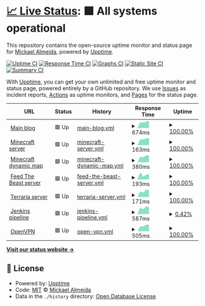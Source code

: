 # [📈 Live Status](https://status.jaajeur.xyz): <!--live status--> **🟩 All systems operational**

This repository contains the open-source uptime monitor and status page for [Mickael Almeida](https://status.jaajeur.xyz), powered by [Upptime](https://github.com/upptime/upptime).

[![Uptime CI](https://github.com/Captn138/status/workflows/Uptime%20CI/badge.svg)](https://github.com/Captn138/status/actions?query=workflow%3A%22Uptime+CI%22)
[![Response Time CI](https://github.com/Captn138/status/workflows/Response%20Time%20CI/badge.svg)](https://github.com/Captn138/status/actions?query=workflow%3A%22Response+Time+CI%22)
[![Graphs CI](https://github.com/Captn138/status/workflows/Graphs%20CI/badge.svg)](https://github.com/Captn138/status/actions?query=workflow%3A%22Graphs+CI%22)
[![Static Site CI](https://github.com/Captn138/status/workflows/Static%20Site%20CI/badge.svg)](https://github.com/Captn138/status/actions?query=workflow%3A%22Static+Site+CI%22)
[![Summary CI](https://github.com/Captn138/status/workflows/Summary%20CI/badge.svg)](https://github.com/Captn138/status/actions?query=workflow%3A%22Summary+CI%22)

With [Upptime](https://upptime.js.org), you can get your own unlimited and free uptime monitor and status page, powered entirely by a GitHub repository. We use [Issues](https://github.com/Captn138/status/issues) as incident reports, [Actions](https://github.com/Captn138/status/actions) as uptime monitors, and [Pages](https://status.jaajeur.xyz) for the status page.

<!--start: status pages-->
<!-- This summary is generated by Upptime (https://github.com/upptime/upptime) -->
<!-- Do not edit this manually, your changes will be overwritten -->
<!-- prettier-ignore -->
| URL | Status | History | Response Time | Uptime |
| --- | ------ | ------- | ------------- | ------ |
| <img alt="" src="https://www.jaajeur.xyz/assets/img/favicons/favicon-96x96.png" height="13"> [Main blog](https://www.jaajeur.xyz) | 🟩 Up | [main-blog.yml](https://github.com/Captn138/status/commits/HEAD/history/main-blog.yml) | <details><summary><img alt="Response time graph" src="./graphs/main-blog/response-time-week.png" height="20"> 674ms</summary><br><a href="https://status.jaajeur.xyz/history/main-blog"><img alt="Response time 674" src="https://img.shields.io/endpoint?url=https%3A%2F%2Fraw.githubusercontent.com%2FCaptn138%2Fstatus%2FHEAD%2Fapi%2Fmain-blog%2Fresponse-time.json"></a><br><a href="https://status.jaajeur.xyz/history/main-blog"><img alt="24-hour response time 674" src="https://img.shields.io/endpoint?url=https%3A%2F%2Fraw.githubusercontent.com%2FCaptn138%2Fstatus%2FHEAD%2Fapi%2Fmain-blog%2Fresponse-time-day.json"></a><br><a href="https://status.jaajeur.xyz/history/main-blog"><img alt="7-day response time 674" src="https://img.shields.io/endpoint?url=https%3A%2F%2Fraw.githubusercontent.com%2FCaptn138%2Fstatus%2FHEAD%2Fapi%2Fmain-blog%2Fresponse-time-week.json"></a><br><a href="https://status.jaajeur.xyz/history/main-blog"><img alt="30-day response time 674" src="https://img.shields.io/endpoint?url=https%3A%2F%2Fraw.githubusercontent.com%2FCaptn138%2Fstatus%2FHEAD%2Fapi%2Fmain-blog%2Fresponse-time-month.json"></a><br><a href="https://status.jaajeur.xyz/history/main-blog"><img alt="1-year response time 674" src="https://img.shields.io/endpoint?url=https%3A%2F%2Fraw.githubusercontent.com%2FCaptn138%2Fstatus%2FHEAD%2Fapi%2Fmain-blog%2Fresponse-time-year.json"></a></details> | <details><summary><a href="https://status.jaajeur.xyz/history/main-blog">100.00%</a></summary><a href="https://status.jaajeur.xyz/history/main-blog"><img alt="All-time uptime 100.00%" src="https://img.shields.io/endpoint?url=https%3A%2F%2Fraw.githubusercontent.com%2FCaptn138%2Fstatus%2FHEAD%2Fapi%2Fmain-blog%2Fuptime.json"></a><br><a href="https://status.jaajeur.xyz/history/main-blog"><img alt="24-hour uptime 100.00%" src="https://img.shields.io/endpoint?url=https%3A%2F%2Fraw.githubusercontent.com%2FCaptn138%2Fstatus%2FHEAD%2Fapi%2Fmain-blog%2Fuptime-day.json"></a><br><a href="https://status.jaajeur.xyz/history/main-blog"><img alt="7-day uptime 100.00%" src="https://img.shields.io/endpoint?url=https%3A%2F%2Fraw.githubusercontent.com%2FCaptn138%2Fstatus%2FHEAD%2Fapi%2Fmain-blog%2Fuptime-week.json"></a><br><a href="https://status.jaajeur.xyz/history/main-blog"><img alt="30-day uptime 100.00%" src="https://img.shields.io/endpoint?url=https%3A%2F%2Fraw.githubusercontent.com%2FCaptn138%2Fstatus%2FHEAD%2Fapi%2Fmain-blog%2Fuptime-month.json"></a><br><a href="https://status.jaajeur.xyz/history/main-blog"><img alt="1-year uptime 100.00%" src="https://img.shields.io/endpoint?url=https%3A%2F%2Fraw.githubusercontent.com%2FCaptn138%2Fstatus%2FHEAD%2Fapi%2Fmain-blog%2Fuptime-year.json"></a></details>
| <img alt="" src="https://www.minecraft.net/etc.clientlibs/minecraft/clientlibs/main/resources/favicon-96x96.png" height="13"> [Minecraft server](minecraft.jaajeur.xyz) | 🟩 Up | [minecraft-server.yml](https://github.com/Captn138/status/commits/HEAD/history/minecraft-server.yml) | <details><summary><img alt="Response time graph" src="./graphs/minecraft-server/response-time-week.png" height="20"> 163ms</summary><br><a href="https://status.jaajeur.xyz/history/minecraft-server"><img alt="Response time 163" src="https://img.shields.io/endpoint?url=https%3A%2F%2Fraw.githubusercontent.com%2FCaptn138%2Fstatus%2FHEAD%2Fapi%2Fminecraft-server%2Fresponse-time.json"></a><br><a href="https://status.jaajeur.xyz/history/minecraft-server"><img alt="24-hour response time 163" src="https://img.shields.io/endpoint?url=https%3A%2F%2Fraw.githubusercontent.com%2FCaptn138%2Fstatus%2FHEAD%2Fapi%2Fminecraft-server%2Fresponse-time-day.json"></a><br><a href="https://status.jaajeur.xyz/history/minecraft-server"><img alt="7-day response time 163" src="https://img.shields.io/endpoint?url=https%3A%2F%2Fraw.githubusercontent.com%2FCaptn138%2Fstatus%2FHEAD%2Fapi%2Fminecraft-server%2Fresponse-time-week.json"></a><br><a href="https://status.jaajeur.xyz/history/minecraft-server"><img alt="30-day response time 163" src="https://img.shields.io/endpoint?url=https%3A%2F%2Fraw.githubusercontent.com%2FCaptn138%2Fstatus%2FHEAD%2Fapi%2Fminecraft-server%2Fresponse-time-month.json"></a><br><a href="https://status.jaajeur.xyz/history/minecraft-server"><img alt="1-year response time 163" src="https://img.shields.io/endpoint?url=https%3A%2F%2Fraw.githubusercontent.com%2FCaptn138%2Fstatus%2FHEAD%2Fapi%2Fminecraft-server%2Fresponse-time-year.json"></a></details> | <details><summary><a href="https://status.jaajeur.xyz/history/minecraft-server">100.00%</a></summary><a href="https://status.jaajeur.xyz/history/minecraft-server"><img alt="All-time uptime 100.00%" src="https://img.shields.io/endpoint?url=https%3A%2F%2Fraw.githubusercontent.com%2FCaptn138%2Fstatus%2FHEAD%2Fapi%2Fminecraft-server%2Fuptime.json"></a><br><a href="https://status.jaajeur.xyz/history/minecraft-server"><img alt="24-hour uptime 100.00%" src="https://img.shields.io/endpoint?url=https%3A%2F%2Fraw.githubusercontent.com%2FCaptn138%2Fstatus%2FHEAD%2Fapi%2Fminecraft-server%2Fuptime-day.json"></a><br><a href="https://status.jaajeur.xyz/history/minecraft-server"><img alt="7-day uptime 100.00%" src="https://img.shields.io/endpoint?url=https%3A%2F%2Fraw.githubusercontent.com%2FCaptn138%2Fstatus%2FHEAD%2Fapi%2Fminecraft-server%2Fuptime-week.json"></a><br><a href="https://status.jaajeur.xyz/history/minecraft-server"><img alt="30-day uptime 100.00%" src="https://img.shields.io/endpoint?url=https%3A%2F%2Fraw.githubusercontent.com%2FCaptn138%2Fstatus%2FHEAD%2Fapi%2Fminecraft-server%2Fuptime-month.json"></a><br><a href="https://status.jaajeur.xyz/history/minecraft-server"><img alt="1-year uptime 100.00%" src="https://img.shields.io/endpoint?url=https%3A%2F%2Fraw.githubusercontent.com%2FCaptn138%2Fstatus%2FHEAD%2Fapi%2Fminecraft-server%2Fuptime-year.json"></a></details>
| <img alt="" src="https://minecraft.jaajeur.xyz/images/dynmap.ico" height="13"> [Minecraft dynamic map](https://minecraft.jaajeur.xyz) | 🟩 Up | [minecraft-dynamic-map.yml](https://github.com/Captn138/status/commits/HEAD/history/minecraft-dynamic-map.yml) | <details><summary><img alt="Response time graph" src="./graphs/minecraft-dynamic-map/response-time-week.png" height="20"> 380ms</summary><br><a href="https://status.jaajeur.xyz/history/minecraft-dynamic-map"><img alt="Response time 380" src="https://img.shields.io/endpoint?url=https%3A%2F%2Fraw.githubusercontent.com%2FCaptn138%2Fstatus%2FHEAD%2Fapi%2Fminecraft-dynamic-map%2Fresponse-time.json"></a><br><a href="https://status.jaajeur.xyz/history/minecraft-dynamic-map"><img alt="24-hour response time 380" src="https://img.shields.io/endpoint?url=https%3A%2F%2Fraw.githubusercontent.com%2FCaptn138%2Fstatus%2FHEAD%2Fapi%2Fminecraft-dynamic-map%2Fresponse-time-day.json"></a><br><a href="https://status.jaajeur.xyz/history/minecraft-dynamic-map"><img alt="7-day response time 380" src="https://img.shields.io/endpoint?url=https%3A%2F%2Fraw.githubusercontent.com%2FCaptn138%2Fstatus%2FHEAD%2Fapi%2Fminecraft-dynamic-map%2Fresponse-time-week.json"></a><br><a href="https://status.jaajeur.xyz/history/minecraft-dynamic-map"><img alt="30-day response time 380" src="https://img.shields.io/endpoint?url=https%3A%2F%2Fraw.githubusercontent.com%2FCaptn138%2Fstatus%2FHEAD%2Fapi%2Fminecraft-dynamic-map%2Fresponse-time-month.json"></a><br><a href="https://status.jaajeur.xyz/history/minecraft-dynamic-map"><img alt="1-year response time 380" src="https://img.shields.io/endpoint?url=https%3A%2F%2Fraw.githubusercontent.com%2FCaptn138%2Fstatus%2FHEAD%2Fapi%2Fminecraft-dynamic-map%2Fresponse-time-year.json"></a></details> | <details><summary><a href="https://status.jaajeur.xyz/history/minecraft-dynamic-map">100.00%</a></summary><a href="https://status.jaajeur.xyz/history/minecraft-dynamic-map"><img alt="All-time uptime 100.00%" src="https://img.shields.io/endpoint?url=https%3A%2F%2Fraw.githubusercontent.com%2FCaptn138%2Fstatus%2FHEAD%2Fapi%2Fminecraft-dynamic-map%2Fuptime.json"></a><br><a href="https://status.jaajeur.xyz/history/minecraft-dynamic-map"><img alt="24-hour uptime 100.00%" src="https://img.shields.io/endpoint?url=https%3A%2F%2Fraw.githubusercontent.com%2FCaptn138%2Fstatus%2FHEAD%2Fapi%2Fminecraft-dynamic-map%2Fuptime-day.json"></a><br><a href="https://status.jaajeur.xyz/history/minecraft-dynamic-map"><img alt="7-day uptime 100.00%" src="https://img.shields.io/endpoint?url=https%3A%2F%2Fraw.githubusercontent.com%2FCaptn138%2Fstatus%2FHEAD%2Fapi%2Fminecraft-dynamic-map%2Fuptime-week.json"></a><br><a href="https://status.jaajeur.xyz/history/minecraft-dynamic-map"><img alt="30-day uptime 100.00%" src="https://img.shields.io/endpoint?url=https%3A%2F%2Fraw.githubusercontent.com%2FCaptn138%2Fstatus%2FHEAD%2Fapi%2Fminecraft-dynamic-map%2Fuptime-month.json"></a><br><a href="https://status.jaajeur.xyz/history/minecraft-dynamic-map"><img alt="1-year uptime 100.00%" src="https://img.shields.io/endpoint?url=https%3A%2F%2Fraw.githubusercontent.com%2FCaptn138%2Fstatus%2FHEAD%2Fapi%2Fminecraft-dynamic-map%2Fuptime-year.json"></a></details>
| <img alt="" src="https://feed-the-beast.com/favicon.ico" height="13"> [Feed The Beast server](ftb.jaajeur.xyz) | 🟩 Up | [feed-the-beast-server.yml](https://github.com/Captn138/status/commits/HEAD/history/feed-the-beast-server.yml) | <details><summary><img alt="Response time graph" src="./graphs/feed-the-beast-server/response-time-week.png" height="20"> 193ms</summary><br><a href="https://status.jaajeur.xyz/history/feed-the-beast-server"><img alt="Response time 193" src="https://img.shields.io/endpoint?url=https%3A%2F%2Fraw.githubusercontent.com%2FCaptn138%2Fstatus%2FHEAD%2Fapi%2Ffeed-the-beast-server%2Fresponse-time.json"></a><br><a href="https://status.jaajeur.xyz/history/feed-the-beast-server"><img alt="24-hour response time 193" src="https://img.shields.io/endpoint?url=https%3A%2F%2Fraw.githubusercontent.com%2FCaptn138%2Fstatus%2FHEAD%2Fapi%2Ffeed-the-beast-server%2Fresponse-time-day.json"></a><br><a href="https://status.jaajeur.xyz/history/feed-the-beast-server"><img alt="7-day response time 193" src="https://img.shields.io/endpoint?url=https%3A%2F%2Fraw.githubusercontent.com%2FCaptn138%2Fstatus%2FHEAD%2Fapi%2Ffeed-the-beast-server%2Fresponse-time-week.json"></a><br><a href="https://status.jaajeur.xyz/history/feed-the-beast-server"><img alt="30-day response time 193" src="https://img.shields.io/endpoint?url=https%3A%2F%2Fraw.githubusercontent.com%2FCaptn138%2Fstatus%2FHEAD%2Fapi%2Ffeed-the-beast-server%2Fresponse-time-month.json"></a><br><a href="https://status.jaajeur.xyz/history/feed-the-beast-server"><img alt="1-year response time 193" src="https://img.shields.io/endpoint?url=https%3A%2F%2Fraw.githubusercontent.com%2FCaptn138%2Fstatus%2FHEAD%2Fapi%2Ffeed-the-beast-server%2Fresponse-time-year.json"></a></details> | <details><summary><a href="https://status.jaajeur.xyz/history/feed-the-beast-server">100.00%</a></summary><a href="https://status.jaajeur.xyz/history/feed-the-beast-server"><img alt="All-time uptime 100.00%" src="https://img.shields.io/endpoint?url=https%3A%2F%2Fraw.githubusercontent.com%2FCaptn138%2Fstatus%2FHEAD%2Fapi%2Ffeed-the-beast-server%2Fuptime.json"></a><br><a href="https://status.jaajeur.xyz/history/feed-the-beast-server"><img alt="24-hour uptime 100.00%" src="https://img.shields.io/endpoint?url=https%3A%2F%2Fraw.githubusercontent.com%2FCaptn138%2Fstatus%2FHEAD%2Fapi%2Ffeed-the-beast-server%2Fuptime-day.json"></a><br><a href="https://status.jaajeur.xyz/history/feed-the-beast-server"><img alt="7-day uptime 100.00%" src="https://img.shields.io/endpoint?url=https%3A%2F%2Fraw.githubusercontent.com%2FCaptn138%2Fstatus%2FHEAD%2Fapi%2Ffeed-the-beast-server%2Fuptime-week.json"></a><br><a href="https://status.jaajeur.xyz/history/feed-the-beast-server"><img alt="30-day uptime 100.00%" src="https://img.shields.io/endpoint?url=https%3A%2F%2Fraw.githubusercontent.com%2FCaptn138%2Fstatus%2FHEAD%2Fapi%2Ffeed-the-beast-server%2Fuptime-month.json"></a><br><a href="https://status.jaajeur.xyz/history/feed-the-beast-server"><img alt="1-year uptime 100.00%" src="https://img.shields.io/endpoint?url=https%3A%2F%2Fraw.githubusercontent.com%2FCaptn138%2Fstatus%2FHEAD%2Fapi%2Ffeed-the-beast-server%2Fuptime-year.json"></a></details>
| <img alt="" src="https://terraria.org/favicon.ico" height="13"> [Terraria server](terraria.jaajeur.xyz) | 🟩 Up | [terraria-server.yml](https://github.com/Captn138/status/commits/HEAD/history/terraria-server.yml) | <details><summary><img alt="Response time graph" src="./graphs/terraria-server/response-time-week.png" height="20"> 171ms</summary><br><a href="https://status.jaajeur.xyz/history/terraria-server"><img alt="Response time 171" src="https://img.shields.io/endpoint?url=https%3A%2F%2Fraw.githubusercontent.com%2FCaptn138%2Fstatus%2FHEAD%2Fapi%2Fterraria-server%2Fresponse-time.json"></a><br><a href="https://status.jaajeur.xyz/history/terraria-server"><img alt="24-hour response time 171" src="https://img.shields.io/endpoint?url=https%3A%2F%2Fraw.githubusercontent.com%2FCaptn138%2Fstatus%2FHEAD%2Fapi%2Fterraria-server%2Fresponse-time-day.json"></a><br><a href="https://status.jaajeur.xyz/history/terraria-server"><img alt="7-day response time 171" src="https://img.shields.io/endpoint?url=https%3A%2F%2Fraw.githubusercontent.com%2FCaptn138%2Fstatus%2FHEAD%2Fapi%2Fterraria-server%2Fresponse-time-week.json"></a><br><a href="https://status.jaajeur.xyz/history/terraria-server"><img alt="30-day response time 171" src="https://img.shields.io/endpoint?url=https%3A%2F%2Fraw.githubusercontent.com%2FCaptn138%2Fstatus%2FHEAD%2Fapi%2Fterraria-server%2Fresponse-time-month.json"></a><br><a href="https://status.jaajeur.xyz/history/terraria-server"><img alt="1-year response time 171" src="https://img.shields.io/endpoint?url=https%3A%2F%2Fraw.githubusercontent.com%2FCaptn138%2Fstatus%2FHEAD%2Fapi%2Fterraria-server%2Fresponse-time-year.json"></a></details> | <details><summary><a href="https://status.jaajeur.xyz/history/terraria-server">100.00%</a></summary><a href="https://status.jaajeur.xyz/history/terraria-server"><img alt="All-time uptime 100.00%" src="https://img.shields.io/endpoint?url=https%3A%2F%2Fraw.githubusercontent.com%2FCaptn138%2Fstatus%2FHEAD%2Fapi%2Fterraria-server%2Fuptime.json"></a><br><a href="https://status.jaajeur.xyz/history/terraria-server"><img alt="24-hour uptime 100.00%" src="https://img.shields.io/endpoint?url=https%3A%2F%2Fraw.githubusercontent.com%2FCaptn138%2Fstatus%2FHEAD%2Fapi%2Fterraria-server%2Fuptime-day.json"></a><br><a href="https://status.jaajeur.xyz/history/terraria-server"><img alt="7-day uptime 100.00%" src="https://img.shields.io/endpoint?url=https%3A%2F%2Fraw.githubusercontent.com%2FCaptn138%2Fstatus%2FHEAD%2Fapi%2Fterraria-server%2Fuptime-week.json"></a><br><a href="https://status.jaajeur.xyz/history/terraria-server"><img alt="30-day uptime 100.00%" src="https://img.shields.io/endpoint?url=https%3A%2F%2Fraw.githubusercontent.com%2FCaptn138%2Fstatus%2FHEAD%2Fapi%2Fterraria-server%2Fuptime-month.json"></a><br><a href="https://status.jaajeur.xyz/history/terraria-server"><img alt="1-year uptime 100.00%" src="https://img.shields.io/endpoint?url=https%3A%2F%2Fraw.githubusercontent.com%2FCaptn138%2Fstatus%2FHEAD%2Fapi%2Fterraria-server%2Fuptime-year.json"></a></details>
| <img alt="" src="https://jenkins.jaajeur.xyz/static/7222d937/images/svgs/logo.svg" height="13"> [Jenkins pipeline](https://jenkins.jaajeur.xyz/login) | 🟩 Up | [jenkins-pipeline.yml](https://github.com/Captn138/status/commits/HEAD/history/jenkins-pipeline.yml) | <details><summary><img alt="Response time graph" src="./graphs/jenkins-pipeline/response-time-week.png" height="20"> 587ms</summary><br><a href="https://status.jaajeur.xyz/history/jenkins-pipeline"><img alt="Response time 587" src="https://img.shields.io/endpoint?url=https%3A%2F%2Fraw.githubusercontent.com%2FCaptn138%2Fstatus%2FHEAD%2Fapi%2Fjenkins-pipeline%2Fresponse-time.json"></a><br><a href="https://status.jaajeur.xyz/history/jenkins-pipeline"><img alt="24-hour response time 587" src="https://img.shields.io/endpoint?url=https%3A%2F%2Fraw.githubusercontent.com%2FCaptn138%2Fstatus%2FHEAD%2Fapi%2Fjenkins-pipeline%2Fresponse-time-day.json"></a><br><a href="https://status.jaajeur.xyz/history/jenkins-pipeline"><img alt="7-day response time 587" src="https://img.shields.io/endpoint?url=https%3A%2F%2Fraw.githubusercontent.com%2FCaptn138%2Fstatus%2FHEAD%2Fapi%2Fjenkins-pipeline%2Fresponse-time-week.json"></a><br><a href="https://status.jaajeur.xyz/history/jenkins-pipeline"><img alt="30-day response time 587" src="https://img.shields.io/endpoint?url=https%3A%2F%2Fraw.githubusercontent.com%2FCaptn138%2Fstatus%2FHEAD%2Fapi%2Fjenkins-pipeline%2Fresponse-time-month.json"></a><br><a href="https://status.jaajeur.xyz/history/jenkins-pipeline"><img alt="1-year response time 587" src="https://img.shields.io/endpoint?url=https%3A%2F%2Fraw.githubusercontent.com%2FCaptn138%2Fstatus%2FHEAD%2Fapi%2Fjenkins-pipeline%2Fresponse-time-year.json"></a></details> | <details><summary><a href="https://status.jaajeur.xyz/history/jenkins-pipeline">0.42%</a></summary><a href="https://status.jaajeur.xyz/history/jenkins-pipeline"><img alt="All-time uptime 0.42%" src="https://img.shields.io/endpoint?url=https%3A%2F%2Fraw.githubusercontent.com%2FCaptn138%2Fstatus%2FHEAD%2Fapi%2Fjenkins-pipeline%2Fuptime.json"></a><br><a href="https://status.jaajeur.xyz/history/jenkins-pipeline"><img alt="24-hour uptime 0.42%" src="https://img.shields.io/endpoint?url=https%3A%2F%2Fraw.githubusercontent.com%2FCaptn138%2Fstatus%2FHEAD%2Fapi%2Fjenkins-pipeline%2Fuptime-day.json"></a><br><a href="https://status.jaajeur.xyz/history/jenkins-pipeline"><img alt="7-day uptime 0.42%" src="https://img.shields.io/endpoint?url=https%3A%2F%2Fraw.githubusercontent.com%2FCaptn138%2Fstatus%2FHEAD%2Fapi%2Fjenkins-pipeline%2Fuptime-week.json"></a><br><a href="https://status.jaajeur.xyz/history/jenkins-pipeline"><img alt="30-day uptime 0.42%" src="https://img.shields.io/endpoint?url=https%3A%2F%2Fraw.githubusercontent.com%2FCaptn138%2Fstatus%2FHEAD%2Fapi%2Fjenkins-pipeline%2Fuptime-month.json"></a><br><a href="https://status.jaajeur.xyz/history/jenkins-pipeline"><img alt="1-year uptime 0.42%" src="https://img.shields.io/endpoint?url=https%3A%2F%2Fraw.githubusercontent.com%2FCaptn138%2Fstatus%2FHEAD%2Fapi%2Fjenkins-pipeline%2Fuptime-year.json"></a></details>
| <img alt="" src="https://openvpn.net/wp-content/uploads/cropped-openvpn-32x32.png" height="13"> [OpenVPN](jaajeur.xyz) | 🟩 Up | [open-vpn.yml](https://github.com/Captn138/status/commits/HEAD/history/open-vpn.yml) | <details><summary><img alt="Response time graph" src="./graphs/open-vpn/response-time-week.png" height="20"> 505ms</summary><br><a href="https://status.jaajeur.xyz/history/open-vpn"><img alt="Response time 505" src="https://img.shields.io/endpoint?url=https%3A%2F%2Fraw.githubusercontent.com%2FCaptn138%2Fstatus%2FHEAD%2Fapi%2Fopen-vpn%2Fresponse-time.json"></a><br><a href="https://status.jaajeur.xyz/history/open-vpn"><img alt="24-hour response time 505" src="https://img.shields.io/endpoint?url=https%3A%2F%2Fraw.githubusercontent.com%2FCaptn138%2Fstatus%2FHEAD%2Fapi%2Fopen-vpn%2Fresponse-time-day.json"></a><br><a href="https://status.jaajeur.xyz/history/open-vpn"><img alt="7-day response time 505" src="https://img.shields.io/endpoint?url=https%3A%2F%2Fraw.githubusercontent.com%2FCaptn138%2Fstatus%2FHEAD%2Fapi%2Fopen-vpn%2Fresponse-time-week.json"></a><br><a href="https://status.jaajeur.xyz/history/open-vpn"><img alt="30-day response time 505" src="https://img.shields.io/endpoint?url=https%3A%2F%2Fraw.githubusercontent.com%2FCaptn138%2Fstatus%2FHEAD%2Fapi%2Fopen-vpn%2Fresponse-time-month.json"></a><br><a href="https://status.jaajeur.xyz/history/open-vpn"><img alt="1-year response time 505" src="https://img.shields.io/endpoint?url=https%3A%2F%2Fraw.githubusercontent.com%2FCaptn138%2Fstatus%2FHEAD%2Fapi%2Fopen-vpn%2Fresponse-time-year.json"></a></details> | <details><summary><a href="https://status.jaajeur.xyz/history/open-vpn">100.00%</a></summary><a href="https://status.jaajeur.xyz/history/open-vpn"><img alt="All-time uptime 100.00%" src="https://img.shields.io/endpoint?url=https%3A%2F%2Fraw.githubusercontent.com%2FCaptn138%2Fstatus%2FHEAD%2Fapi%2Fopen-vpn%2Fuptime.json"></a><br><a href="https://status.jaajeur.xyz/history/open-vpn"><img alt="24-hour uptime 100.00%" src="https://img.shields.io/endpoint?url=https%3A%2F%2Fraw.githubusercontent.com%2FCaptn138%2Fstatus%2FHEAD%2Fapi%2Fopen-vpn%2Fuptime-day.json"></a><br><a href="https://status.jaajeur.xyz/history/open-vpn"><img alt="7-day uptime 100.00%" src="https://img.shields.io/endpoint?url=https%3A%2F%2Fraw.githubusercontent.com%2FCaptn138%2Fstatus%2FHEAD%2Fapi%2Fopen-vpn%2Fuptime-week.json"></a><br><a href="https://status.jaajeur.xyz/history/open-vpn"><img alt="30-day uptime 100.00%" src="https://img.shields.io/endpoint?url=https%3A%2F%2Fraw.githubusercontent.com%2FCaptn138%2Fstatus%2FHEAD%2Fapi%2Fopen-vpn%2Fuptime-month.json"></a><br><a href="https://status.jaajeur.xyz/history/open-vpn"><img alt="1-year uptime 100.00%" src="https://img.shields.io/endpoint?url=https%3A%2F%2Fraw.githubusercontent.com%2FCaptn138%2Fstatus%2FHEAD%2Fapi%2Fopen-vpn%2Fuptime-year.json"></a></details>

<!--end: status pages-->

[**Visit our status website →**](https://status.jaajeur.xyz)

## 📄 License

- Powered by: [Upptime](https://github.com/upptime/upptime)
- Code: [MIT](./LICENSE) © [Mickael Almeida](https://status.jaajeur.xyz)
- Data in the `./history` directory: [Open Database License](https://opendatacommons.org/licenses/odbl/1-0/)
